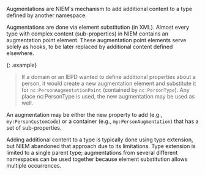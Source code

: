 
Augmentations are NIEM's mechanism to add additional content to a type defined by another namespace.

Augmentations are done via element substitution (in XML).  Almost every type with complex content (sub-properties) in NIEM contains an augmentation point element.  These augmentation point elements serve solely as hooks, to be later replaced by additional content defined elsewhere.

{: .example}
> If a domain or an IEPD wanted to define additional properties about a person, it would create a new augmentation element and substitute it for `nc:PersonAugmentationPoint` (contained by `nc:PersonType`).  Any place nc:PersonType is used, the new augmentation may be used as well.

An augmentation may be either the new property to add (e.g., `my:PersonCustomCode`) or a container (e.g., `my:PersonAugmentation`) that has a set of sub-properties.

Adding additional content to a type is typically done using type extension, but NIEM abandoned that approach due to its limitations.  Type extension is limited to a single parent type; augmentations from several different namespaces can be used together because element substitution allows multiple occurrences.
